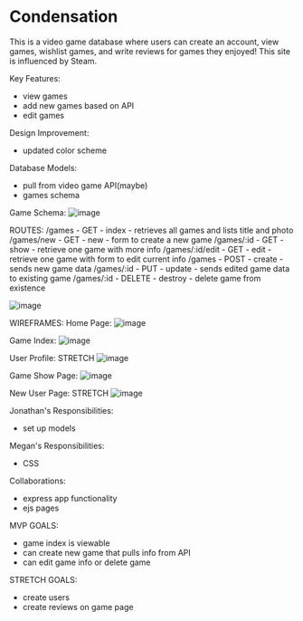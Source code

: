 # Condensation

This is a video game database where users can create an account, view games, wishlist games, and write reviews for games they enjoyed! This site is influenced by Steam. 

Key Features: 
- view games
- add new games based on API
- edit games

Design Improvement:
- updated color scheme

Database Models: 
- pull from video game API(maybe)
- games schema

Game Schema: 
![image](https://user-images.githubusercontent.com/34723980/165342963-e42ff616-488f-4391-b707-3da3c2e51e99.png)

ROUTES: 
/games - GET - index - retrieves all games and lists title and photo
/games/new - GET - new - form to create a new game
/games/:id - GET - show - retrieve one game with more info
/games/:id/edit - GET - edit - retrieve one game with form to edit current info
/games - POST - create - sends new game data
/games/:id - PUT - update - sends edited game data to existing game
/games/:id - DELETE - destroy - delete game from existence


![image](https://user-images.githubusercontent.com/34723980/165326354-98f22a80-e027-4ac1-aa33-d56da724fdb0.png)

WIREFRAMES:
Home Page:
![image](https://user-images.githubusercontent.com/34723980/165319240-85175766-6bb8-446a-8f7e-9c07adb5af9c.png)

Game Index:
![image](https://user-images.githubusercontent.com/34723980/165320646-4f7b9eba-eef2-4e21-a0af-9d7eed00f940.png)

User Profile: STRETCH
![image](https://user-images.githubusercontent.com/34723980/165321355-397d3401-c55e-4bce-b1f4-8a32d5eaa6d7.png)

Game Show Page:
![image](https://user-images.githubusercontent.com/34723980/165328271-fa919dad-b846-4d3f-8562-2b5323c03b6e.png)

New User Page: STRETCH
![image](https://user-images.githubusercontent.com/34723980/165327388-bb264a22-73a3-414e-a6bd-be8e64d8dece.png)

Jonathan's Responsibilities:
- set up models

Megan's Responsibilities:
- CSS

Collaborations:
- express app functionality
- ejs pages

MVP GOALS: 
- game index is viewable
- can create new game that pulls info from API
- can edit game info or delete game

STRETCH GOALS: 
- create users
- create reviews on game page
